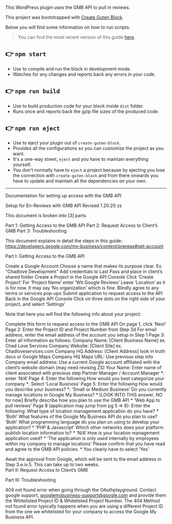 This WordPress plugin uses the GMB API to pull in reviews. 

This project was bootstrapped with [Create Guten Block](https://github.com/ahmadawais/create-guten-block).

Below you will find some information on how to run scripts.

>You can find the most recent version of this guide [here](https://github.com/ahmadawais/create-guten-block).

## 👉  `npm start`
- Use to compile and run the block in development mode.
- Watches for any changes and reports back any errors in your code.

## 👉  `npm run build`
- Use to build production code for your block inside `dist` folder.
- Runs once and reports back the gzip file sizes of the produced code.

## 👉  `npm run eject`
- Use to eject your plugin out of `create-guten-block`.
- Provides all the configurations so you can customize the project as you want.
- It's a one-way street, `eject` and you have to maintain everything yourself.
- You don't normally have to `eject` a project because by ejecting you lose the connection with `create-guten-block` and from there onwards you have to update and maintain all the dependencies on your own.

---

Documentation for setting up access with the GMB API

Setup for En-Reviews with GMB API
Revised 1.20.20 zs

This document is broken into [3] parts

Part 1: Getting Access to the GMB API
Part 2: Request Access to Client’s GMB
Part 3: Troubleshooting

This document explains in detail the steps in this guide:
https://developers.google.com/my-business/content/prereqs#get-account

Part I: Getting Access to the GMB API

Create a Google Account 
Choose a name that makes its purpose clear. Ex. “Chadlove Development”
Add credentials to Last Pass and place in client’s shared folder
Create a Project in the Google API Console
Click ‘Create Project’
For ‘Project Name’ enter ‘Wit Google Reviews’
Leave ‘Location’ as it is for now. It may say ‘No organization’ which is fine.
Blindly agree to any terms or services pop-ups 
Submit application to request access to the API
Back in the Google API Console
Click on three dots on the right side of your project, and select ‘Settings’

Note that here you will find the following info about your project:

Complete this form to request access to the GMB API
On page 1, click ‘Next’
Page 2: Enter the Project ID and Project Number from Step 3d
For email address, enter the email address of the account you setup in Step 1
Page 3: Enter all information as follows:
Company Name: [Client Business Name] ex. Chad Love Services
Company Website: [Client Site] ex. Chadloveservices.com
Company HQ Address: [Client Address] look in truth docs or Google Maps
Company HQ Maps URL: Use previous step info
Company email address: Use a current Google account affiliated with the client’s website domain (may need revising ZS)
Your Name: Enter name of client associated with previous step
Partner Manager / Account Manager *: enter ‘N/A’
Page 4: Enter the following 
How would you best categorize your company *: Select ‘Local Business’
Page 5: Enter the following 
How would you describe your business? *: 
‘Small or Medium Business’
Do you currently manage locations in Google My Business? *
[LOOK INTO THIS answer, NO for now]
Briefly describe how you plan to use the GMB API *
‘Web App to pull reviews’
Page 8 (application may jump from pg 5 => 8): Enter the following:
What type of location management application do you have? *
‘Both’
What features of the Google My Business API do you plan to use? 
‘Both’
What programming language do you plan on using to develop your application? *
‘PHP & Javascript’
Which other networks does your platform publish location information to? *
‘N/A’
How is your location management application used? *
‘The application is only used internally by employees within my company to manage locations’
Please confirm that you have read and agree to the GMB API policies. *
You clearly have to select ‘Yes’

Await the approval from Google, which will be sent to the email address in Step 3.e.iv.5. This can take up to two weeks. 	
Part II: Request Access to Client’s GMB

Part III: Troubleshooting

404 not found error when going through the OAuthplayground. 
Contact google support, googlemybusiness-support@google.com and provide them the Whitelisted Project ID & Whitelisted Project Number. The 404 Method not found error typically happens when you are using a different Project ID from the one we whitelisted for your company to access the Google My Business API. 

